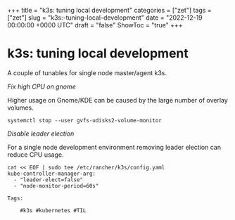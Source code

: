 +++
title = "k3s: tuning local development"
categories = ["zet"]
tags = ["zet"]
slug = "k3s:-tuning-local-development"
date = "2022-12-19 00:00:00 +0000 UTC"
draft = "false"
ShowToc = "true"
+++

# k3s: tuning local development

A couple of tunables for single node master/agent
k3s. 

*Fix high CPU on gnome*

Higher usage on Gnome/KDE can be caused by the large
number of overlay volumes.

`systemctl stop --user gvfs-udisks2-volume-monitor`

*Disable leader election*

For a single node development environment removing leader
election can reduce CPU usage.

```shell
cat << EOF | sudo tee /etc/rancher/k3s/config.yaml
kube-controller-manager-arg:
  - "leader-elect=false"
  - "node-monitor-period=60s"

Tags:

    #k3s #kubernetes #TIL

